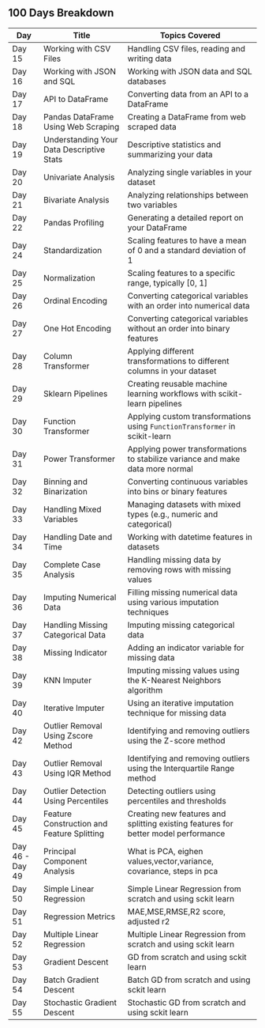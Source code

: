 ## 100 Days Breakdown

| Day   | Title                              | Topics Covered                                                                 |
|-------|------------------------------------|--------------------------------------------------------------------------------|
| Day 15 | Working with CSV Files             | Handling CSV files, reading and writing data                                     |
| Day 16 | Working with JSON and SQL          | Working with JSON data and SQL databases                                        |
| Day 17 | API to DataFrame                   | Converting data from an API to a DataFrame                                       |
| Day 18 | Pandas DataFrame Using Web Scraping | Creating a DataFrame from web scraped data                                      |
| Day 19 | Understanding Your Data Descriptive Stats | Descriptive statistics and summarizing your data                                |
| Day 20 | Univariate Analysis                | Analyzing single variables in your dataset                                      |
| Day 21 | Bivariate Analysis                 | Analyzing relationships between two variables                                   |
| Day 22 | Pandas Profiling                   | Generating a detailed report on your DataFrame                                  |
| Day 24 | Standardization                    | Scaling features to have a mean of 0 and a standard deviation of 1             |
| Day 25 | Normalization                      | Scaling features to a specific range, typically [0, 1]                         |
| Day 26 | Ordinal Encoding                   | Converting categorical variables with an order into numerical data             |
| Day 27 | One Hot Encoding                   | Converting categorical variables without an order into binary features         |
| Day 28 | Column Transformer                 | Applying different transformations to different columns in your dataset        |
| Day 29 | Sklearn Pipelines                  | Creating reusable machine learning workflows with scikit-learn pipelines        |
| Day 30 | Function Transformer               | Applying custom transformations using `FunctionTransformer` in scikit-learn    |
| Day 31 | Power Transformer                  | Applying power transformations to stabilize variance and make data more normal |
| Day 32 | Binning and Binarization           | Converting continuous variables into bins or binary features                   |
| Day 33 | Handling Mixed Variables           | Managing datasets with mixed types (e.g., numeric and categorical)             |
| Day 34 | Handling Date and Time             | Working with datetime features in datasets                                     |
| Day 35 | Complete Case Analysis             | Handling missing data by removing rows with missing values                     |
| Day 36 | Imputing Numerical Data           | Filling missing numerical data using various imputation techniques             |
| Day 37 | Handling Missing Categorical Data  | Imputing missing categorical data                                              |
| Day 38 | Missing Indicator                  | Adding an indicator variable for missing data                                  |
| Day 39 | KNN Imputer                        | Imputing missing values using the K-Nearest Neighbors algorithm                |
| Day 40 | Iterative Imputer                  | Using an iterative imputation technique for missing data                       |
| Day 42 | Outlier Removal Using Zscore Method| Identifying and removing outliers using the Z-score method                     |
| Day 43 | Outlier Removal Using IQR Method   | Identifying and removing outliers using the Interquartile Range method         |
| Day 44 | Outlier Detection Using Percentiles | Detecting outliers using percentiles and thresholds                             |
| Day 45 | Feature Construction and Feature Splitting | Creating new features and splitting existing features for better model performance |
| Day 46 - Day 49 | Principal Component Analysis  | What is PCA, eighen values,vector,variance, covariance, steps in pca |
| Day 50| Simple Linear Regression  | Simple Linear Regression from scratch and using sckit learn |
| Day 51|  Regression Metrics | MAE,MSE,RMSE,R2 score, adjusted r2|
| Day 52| Multiple Linear Regression  | Multiple Linear Regression from scratch and using sckit learn |
| Day 53| Gradient Descent | GD from scratch and using sckit learn |
| Day 54| Batch Gradient Descent | Batch GD from scratch and using sckit learn |
| Day 55| Stochastic Gradient Descent | Stochastic GD from scratch and using sckit learn |
